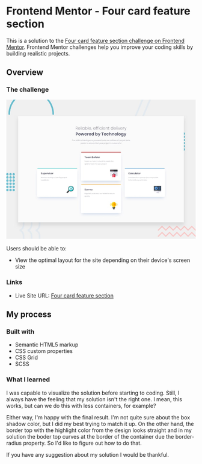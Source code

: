 # Frontend Mentor - Four card feature section

This is a solution to the [Four card feature section challenge on Frontend Mentor](https://www.frontendmentor.io/challenges/four-card-feature-section-weK1eFYK). Frontend Mentor challenges help you improve your coding skills by building realistic projects. 

## Overview

### The challenge

![Design preview for the Four card feature section coding challenge](./design/desktop-preview.jpg)


Users should be able to:

- View the optimal layout for the site depending on their device's screen size

### Links

- Live Site URL: [Four card feature section](https://guztrillo.github.io/TFM-article-preview-component-master/)

## My process

### Built with

- Semantic HTML5 markup
- CSS custom properties
- CSS Grid
- SCSS

### What I learned

I was capable to visualize the solution before starting to coding. Still, I always have the feeling that my solution isn't the right one. I mean, this works, but can we do this with less containers, for example? 

Either way, I'm happy with the final result. I'm not quite sure about the box shadow color, but I did my best trying to match it up. On the other hand, the border top with the highlight color from the design looks straight and in my solution the boder top curves at the border of the container due the border-radius property. So I'd like to figure out how to do that.

If you have any suggestion about my solution I would be thankful.